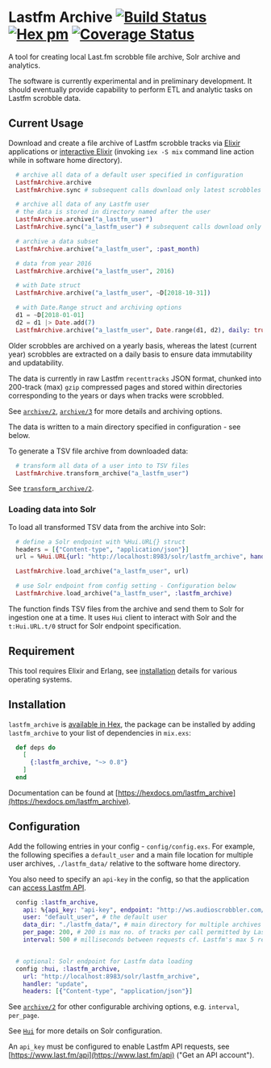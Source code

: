 # Lastfm Archive [![Build Status](https://travis-ci.org/boonious/lastfm_archive.svg?branch=master)](https://travis-ci.org/boonious/lastfm_archive) [![Hex pm](http://img.shields.io/hexpm/v/lastfm_archive.svg?style=flat)](https://hex.pm/packages/lastfm_archive) [![Coverage Status](https://coveralls.io/repos/github/boonious/lastfm_archive/badge.svg)](https://coveralls.io/github/boonious/lastfm_archive?branch=master)

A tool for creating local Last.fm scrobble file archive, Solr archive and analytics.

The software is currently experimental and in preliminary development. It should
eventually provide capability to perform ETL and analytic tasks on Lastfm scrobble data.

## Current Usage

Download and create a file archive of Lastfm scrobble tracks via [Elixir](https://elixir-lang.org)
applications or [interactive Elixir](https://elixir-lang.org/getting-started/introduction.html#interactive-mode)
(invoking `iex -S mix` command line action while in software home directory).
 
```elixir
  # archive all data of a default user specified in configuration
  LastfmArchive.archive
  LastfmArchive.sync # subsequent calls download only latest scrobbles

  # archive all data of any Lastfm user
  # the data is stored in directory named after the user
  LastfmArchive.archive("a_lastfm_user")
  LastfmArchive.sync("a_lastfm_user") # subsequent calls download only latest scrobbles

  # archive a data subset
  LastfmArchive.archive("a_lastfm_user", :past_month)

  # data from year 2016
  LastfmArchive.archive("a_lastfm_user", 2016)

  # with Date struct
  LastfmArchive.archive("a_lastfm_user", ~D[2018-10-31])

  # with Date.Range struct and archiving options
  d1 = ~D[2018-01-01]
  d2 = d1 |> Date.add(7)
  LastfmArchive.archive("a_lastfm_user", Date.range(d1, d2), daily: true, overwrite: true)

```

Older scrobbles are archived on a yearly basis, whereas the latest (current year) scrobbles
are extracted on a daily basis to ensure data immutability and updatability.

The data is currently in raw Lastfm `recenttracks` JSON format,
chunked into 200-track (max) `gzip` compressed pages and stored within directories
corresponding to the years or days when tracks were scrobbled.

See [`archive/2`](https://hexdocs.pm/lastfm_archive/LastfmArchive.html#archive/2),
[`archive/3`](https://hexdocs.pm/lastfm_archive/LastfmArchive.html#archive/3) for more details
and archiving options.

The data is written to a main directory specified in configuration - see below.

To generate a TSV file archive from downloaded data:

```elixir
  # transform all data of a user into to TSV files
  LastfmArchive.transform_archive("a_lastfm_user")
```

See [`transform_archive/2`](https://hexdocs.pm/lastfm_archive/LastfmArchive.html#transform_archive/2).

### Loading data into Solr

To load all transformed TSV data from the archive into Solr:


```elixir
  # define a Solr endpoint with %Hui.URL{} struct
  headers = [{"Content-type", "application/json"}]
  url = %Hui.URL{url: "http://localhost:8983/solr/lastfm_archive", handler: "update", headers: headers}

  LastfmArchive.load_archive("a_lastfm_user", url)

  # use Solr endpoint from config setting - Configuration below
  LastfmArchive.load_archive("a_lastfm_user", :lastfm_archive)
```

The function finds TSV files from the archive and send them to
Solr for ingestion one at a time. It uses `Hui` client to interact
with Solr and the `t:Hui.URL.t/0` struct for Solr endpoint specification.

## Requirement

This tool requires Elixir and Erlang, see [installation](https://elixir-lang.org/install.html) details
for various operating systems.

## Installation

`lastfm_archive` is [available in Hex](https://hex.pm/packages/lastfm_archive),
the package can be installed by adding `lastfm_archive`
to your list of dependencies in `mix.exs`:

```elixir
  def deps do
    [
      {:lastfm_archive, "~> 0.8"}
    ]
  end
```

Documentation can be found at [https://hexdocs.pm/lastfm_archive](https://hexdocs.pm/lastfm_archive).

## Configuration
Add the following entries in your config - `config/config.exs`. For example,
the following specifies a `default_user` and a main file location for
multiple user archives, `./lastfm_data/` relative to the software home directory.

You also need to specify an `api-key` in the config, so that the application can
[access Lastfm API](https://www.last.fm/api/authentication).

```elixir
  config :lastfm_archive,
    api: %{api_key: "api-key", endpoint: "http://ws.audioscrobbler.com/", method: ""},
    user: "default_user", # the default user
    data_dir: "./lastfm_data/", # main directory for multiple archives
    per_page: 200, # 200 is max no. of tracks per call permitted by Lastfm API 
    interval: 500 # milliseconds between requests cf. Lastfm's max 5 reqs/s rate limit


  # optional: Solr endpoint for Lastfm data loading
  config :hui, :lastfm_archive,
    url: "http://localhost:8983/solr/lastfm_archive",
    handler: "update",
    headers: [{"Content-type", "application/json"}]

```

See [`archive/2`](https://hexdocs.pm/lastfm_archive/LastfmArchive.html#archive/2)
for other configurable archiving options, e.g. `interval`, `per_page`.

See [`Hui`](https://hexdocs.pm/hui/readme.html#content) for more details on Solr configuration.

An `api_key` must be configured to enable Lastfm API requests,
see [https://www.last.fm/api](https://www.last.fm/api) ("Get an API account").


